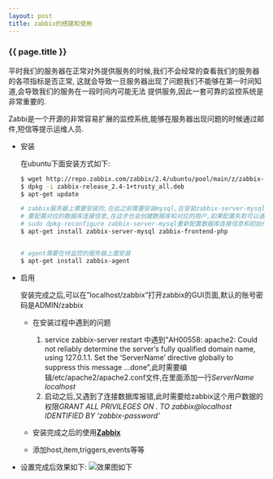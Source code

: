 ```yaml
---
layout: post
title: zabbix的搭建和使用
---
```


### {{ page.title }}


  平时我们的服务器在正常对外提供服务的时候,我们不会经常的查看我们的服务器的各项指标是否正常,
这就会导致一旦服务器出现了问题我们不能够在第一时间知道,会导致我们的服务在一段时间内可能无法
提供服务,因此一套可靠的监控系统是非常重要的.

  Zabbi是一个开源的非常容易扩展的监控系统,能够在服务器出现问题的时候通过邮件,短信等提示运维人员. 

+ 安装

    在ubuntu下面安装方式如下:

    ~~~bash
    $ wget http://repo.zabbix.com/zabbix/2.4/ubuntu/pool/main/z/zabbix-release/zabbix-release_2.4-1+trusty_all.deb
    $ dpkg -i zabbix-release_2.4-1+trusty_all.deb
    $ apt-get update

    # zabbix服务器上需要安装的,在此之前需要安装mysql,在安装zabbix-server-mysql的过程中需
    # 要配置对应的数据库连接信息,在这步也会创建数据库和对应的用户,如果配置失败可以通过
    # sudo dpkg-reconfigure zabbix-server-mysql重新配置数据库连接信息和初始化数据
    $ apt-get install zabbix-server-mysql zabbix-frontend-php


    # agent需要在待监控的服务器上面安装
    $ apt-get install zabbix-agent
    ~~~

+ 启用

    安装完成之后,可以在”localhost/zabbix”打开zabbix的GUI页面,默认的账号密码是ADMIN/zabbix

    - 在安装过程中遇到的问题
        1. service zabbix-server restart 中遇到”AH00558: apache2: Could not reliably determine the server’s fully qualified domain name, using 127.0.1.1. Set the ‘ServerName’ directive globally to suppress this message
           ...done”,此时需要编辑/etc/apache2/apache2.conf文件,在里面添加一行*ServerName localhost*
        2. 启动之后,又遇到了连接数据库报错,此时需要给zabbix这个用户数据的权限*GRANT ALL PRIVILEGES ON *.* TO zabbix@localhost IDENTIFIED BY ‘zabbix-password’*
    
    - 安装完成之后的使用[**Zabbix**](https://www.zabbix.com/documentation/2.4/manual/config)

    - 添加host,item,triggers,events等等

+ 设置完成后效果如下:
![效果图如下](http://7xikwp.com1.z0.glb.clouddn.com/seemszabbix.png)

